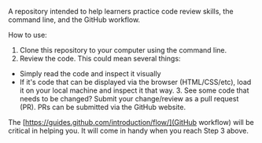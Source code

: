 A repository intended to help learners practice code review skills, the command line, and the GitHub workflow.

How to use:

1. Clone this repository to your computer using the command line.
2. Review the code. This could mean several things:
* Simply read the code and inspect it visually
* If it's code that can be displayed via the browser (HTML/CSS/etc), load it on your local machine and inspect it that way.
3\. See some code that needs to be changed? Submit your change/review as a pull request (PR). PRs can be submitted via the GitHub website.

The [https://guides.github.com/introduction/flow/](GitHub workflow) will be critical in helping you. It will come in handy when you reach Step 3 above.